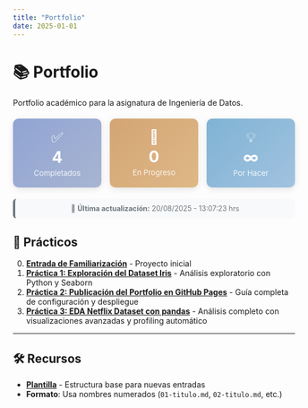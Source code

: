 ```yaml
---
title: "Portfolio"
date: 2025-01-01
---
```


# 📚 Portfolio

Portfolio académico para la asignatura de Ingeniería de Datos.

<div style="display: grid; grid-template-columns: repeat(auto-fit, minmax(150px, 1fr)); gap: 15px; margin: 20px 0;">

<div style="text-align: center; padding: 18px; background: linear-gradient(135deg, #90a4d4 0%, #a8b5d1 100%); border-radius: 10px; color: white; box-shadow: 0 3px 12px rgba(0,0,0,0.1);">
  <div style="font-size: 1.8em; margin-bottom: 3px;">✅</div>
  <div style="font-size: 2em; font-weight: bold; margin-bottom: 3px;">4</div> <!--CAMBIAR ACÁ LOS COMPLETADOS-->
  <div style="font-size: 0.95em; opacity: 0.9;">Completados</div>
</div>

<div style="text-align: center; padding: 18px; background: linear-gradient(135deg, #d4a574 0%, #deb887 100%); border-radius: 10px; color: white; box-shadow: 0 3px 12px rgba(0,0,0,0.1);">
  <div style="font-size: 1.8em; margin-bottom: 3px;">🚧</div>
  <div style="font-size: 2em; font-weight: bold; margin-bottom: 3px;">0</div> <!--CAMBIAR ACÁ LOS EN PROGRESO-->
  <div style="font-size: 0.95em; opacity: 0.9;">En Progreso</div>
</div>

<div style="text-align: center; padding: 18px; background: linear-gradient(135deg, #7fb3d3 0%, #a2c2e0 100%); border-radius: 10px; color: white; box-shadow: 0 3px 12px rgba(0,0,0,0.1);">
  <div style="font-size: 1.8em; margin-bottom: 3px;">💡</div>
  <div style="font-size: 2em; font-weight: bold; margin-bottom: 3px;">∞</div> <!--CAMBIAR ACÁ LOS POR HACER-->
  <div style="font-size: 0.95em; opacity: 0.9;">Por Hacer</div>
</div>

</div>

<div style="text-align: center; margin: 15px 0; padding: 10px; background: #f8f9fa; border-radius: 6px; border-left: 4px solid #6c757d;">
  <p style="margin: 0; font-size: 0.9em; color: #6c757d;">
    📅 <strong>Última actualización:</strong> 20/08/2025 - 13:07:23 hrs<!--CAMBIAR ACÁ LA FECHA Y HORA DE ULTIMA ACTUALIZACIÓN-->
  </p>
</div>

## 📝 Prácticos

<ol start="0">
<li><strong><a href="00-entrada-familiarizacion/">Entrada de Familiarización</a></strong> - Proyecto inicial</li>
<li><strong><a href="01-practica-iris/">Práctica 1: Exploración del Dataset Iris</a></strong> - Análisis exploratorio con Python y Seaborn</li>
<li><strong><a href="02-publicacion-portfolio-githubpages/">Práctica 2: Publicación del Portfolio en GitHub Pages</a></strong> - Guía completa de configuración y despliegue</li>
<li><strong><a href="03-eda-netflix-pandas/">Práctica 3: EDA Netflix Dataset con pandas</a></strong> - Análisis completo con visualizaciones avanzadas y profiling automático</li>
</ol>

---

## 🛠️ Recursos

- **[Plantilla](plantilla.md)** - Estructura base para nuevas entradas
- **Formato**: Usa nombres numerados (`01-titulo.md`, `02-titulo.md`, etc.)

